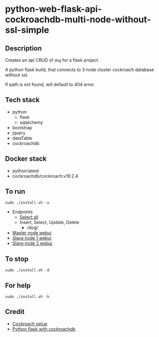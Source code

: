 # python-web-flask-api-cockroachdb-multi-node-without-ssl-simple

## Description
Creates an api CRUD of `dog` for a flask project.

A python flask build, that connects to 3 node cluster
cockroach database without ssl.

If path is not found, will default to 404 error.

## Tech stack
- python
  - flask
  - sqlalchemy
- bootstrap
- jquery
- dataTable
- cockroachdb

## Docker stack
- python:latest
- cockroachdb/cockroach:v19.2.4

## To run
`sudo ./install.sh -u`
- Endpoints
  - [Select all](http://localhost/dog)
  - Insert, Select, Update, Delete
    - /dog/<id>
- [Master node webui](http://localhost:8000)
- [Slave node 1 webui](http://localhost:8001)
- [Slave node 2 webui](http://localhost:8002)

## To stop
`sudo ./install.sh -d`

## For help
`sudo ./install.sh -h`

## Credit
- [Cockroach setup](https://github.com/s0rg/cockroach-compose)
- [Python flask with cockroachdb](https://www.cockroachlabs.com/blog/building-application-cockroachdb-sqlalchemy-2/)
